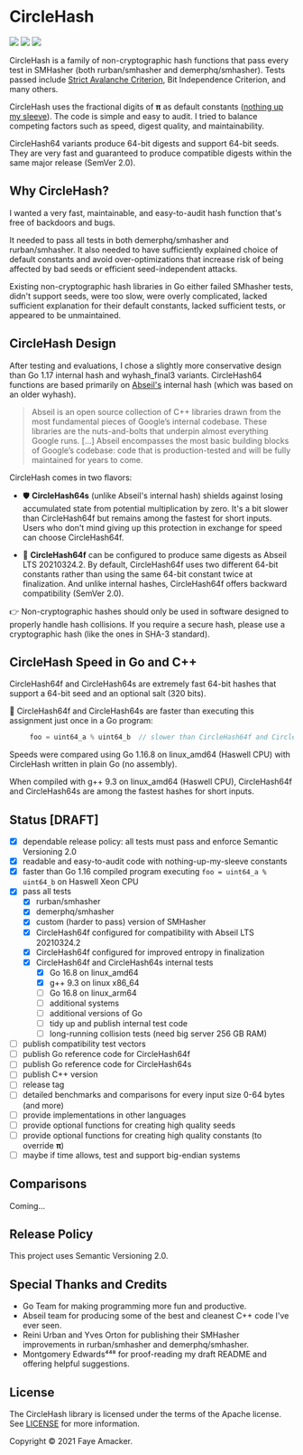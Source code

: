# CircleHash

[![](https://github.com/fxamacker/circlehash/workflows/CI/badge.svg)](https://github.com/fxamacker/circlehash/actions?query=workflow%3ACI)
[![](https://github.com/fxamacker/circlehash/workflows/cover%20100%25/badge.svg)](https://github.com/fxamacker/circlehash/actions?query=workflow%3A%22cover+%E2%89%A598%25%22)
[![](https://github.com/fxamacker/circlehash/workflows/linters/badge.svg)](https://github.com/fxamacker/circlehash/actions?query=workflow%3Alinters)

CircleHash is a family of non-cryptographic hash functions that pass every test in SMHasher (both rurban/smhasher and demerphq/smhasher).  Tests passed include [Strict Avalanche Criterion](https://en.wikipedia.org/wiki/Avalanche_effect#Strict_avalanche_criterion), Bit Independence Criterion, and many others.

CircleHash uses the fractional digits of **π** as default constants ([nothing up my sleeve](https://en.wikipedia.org/wiki/Nothing-up-my-sleeve_number)). The code is simple and easy to audit.  I tried to balance competing factors such as speed, digest quality, and maintainability.

CircleHash64 variants produce 64-bit digests and support 64-bit seeds.  They are very fast and guaranteed to produce compatible digests within the same major release (SemVer 2.0).  

## Why CircleHash?

I wanted a very fast, maintainable, and easy-to-audit hash function that's free of backdoors and bugs.

It needed to pass all tests in both demerphq/smhasher and rurban/smhasher.  It also needed to have sufficiently explained choice of default constants and avoid over-optimizations that increase risk of being affected by bad seeds or efficient seed-independent attacks.

Existing non-cryptographic hash libraries in Go either failed SMhasher tests, didn't support seeds, were too slow, were overly complicated, lacked sufficient explanation for their default constants, lacked sufficient tests, or appeared to be unmaintained.  

## CircleHash Design

After testing and evaluations, I chose a slightly more conservative design than Go 1.17 internal hash and wyhash_final3 variants.  CircleHash64 functions are based primarily on [Abseil's](https://abseil.io/about/) internal hash (which was based on an older wyhash).

> Abseil is an open source collection of C++ libraries drawn from the most fundamental pieces of Google’s internal codebase. These libraries are the nuts-and-bolts that underpin almost everything Google runs. [...] Abseil encompasses the most basic building blocks of Google’s codebase: code that is production-tested and will be fully maintained for years to come.

CircleHash comes in two flavors:

- 🛡️ **CircleHash64s** (unlike Abseil's internal hash) shields against losing accumulated state from potential multiplication by zero. It's a bit slower than CircleHash64f but remains among the fastest for short inputs. Users who don't mind giving up this protection in exchange for speed can choose CircleHash64f.

- 🚀 **CircleHash64f** can be configured to produce same digests as Abseil LTS 20210324.2.  By default, CircleHash64f uses two different 64-bit constants rather than using the same 64-bit constant twice at finalization.  And unlike internal hashes, CircleHash64f offers backward compatibility (SemVer 2.0).

👉 Non-cryptographic hashes should only be used in software designed to properly handle hash collisions.  If you require a secure hash, please use a cryptographic hash (like the ones in SHA-3 standard).

## CircleHash Speed in Go and C++

CircleHash64f and CircleHash64s are extremely fast 64-bit hashes that support a 64-bit seed and an optional salt (320 bits).

:rocket: CircleHash64f and CircleHash64s are faster than executing this assignment just once in a Go program:

```Go 
     foo = uint64_a % uint64_b  // slower than CircleHash64f and CircleHash64s on Haswell Xeon
```

Speeds were compared using Go 1.16.8 on linux_amd64 (Haswell CPU) with CircleHash written in plain Go (no assembly).

When compiled with g++ 9.3 on linux_amd64 (Haswell CPU), CircleHash64f and CircleHash64s are among the fastest hashes for short inputs.

## Status [DRAFT]
  - [x] dependable release policy: all tests must pass and enforce Semantic Versioning 2.0
  - [x] readable and easy-to-audit code with nothing-up-my-sleeve constants
  - [x] faster than Go 1.16 compiled program executing `foo = uint64_a % uint64_b` on Haswell Xeon CPU
  - [x] pass all tests
      - [x] rurban/smhasher
      - [x] demerphq/smhasher
      - [x] custom (harder to pass) version of SMHasher 
      - [x] CircleHash64f configured for compatibility with Abseil LTS 20210324.2
      - [x] CircleHash64f configured for improved entropy in finalization
      - [x] CircleHash64f and CircleHash64s internal tests
          - [x] Go 16.8 on linux_amd64
          - [x] g++ 9.3 on linux x86_64
          - [ ] Go 16.8 on linux_arm64
          - [ ] additional systems
          - [ ] additional versions of Go
          - [ ] tidy up and publish internal test code
          - [ ] long-running collision tests (need big server 256 GB RAM)
  - [ ] publish compatibility test vectors
  - [ ] publish Go reference code for CircleHash64f
  - [ ] publish Go reference code for CircleHash64s
  - [ ] publish C++ version
  - [ ] release tag
  - [ ] detailed benchmarks and comparisons for every input size 0-64 bytes (and more)
  - [ ] provide implementations in other languages
  - [ ] provide optional functions for creating high quality seeds
  - [ ] provide optional functions for creating high quality constants (to override **π**)
  - [ ] maybe if time allows, test and support big-endian systems

## Comparisons

Coming...  

## Release Policy

This project uses Semantic Versioning 2.0.

## Special Thanks and Credits
  - Go Team for making programming more fun and productive.
  - Abseil team for producing some of the best and cleanest C++ code I've ever seen.
  - Reini Urban and Yves Orton for publishing their SMHasher improvements in rurban/smhasher and demerphq/smhasher.
  - Montgomery Edwards⁴⁴⁸ for proof-reading my draft README and offering helpful suggestions.

## License

The CircleHash library is licensed under the terms of the Apache license. See [LICENSE](LICENSE) for more information.

Copyright © 2021 Faye Amacker.
